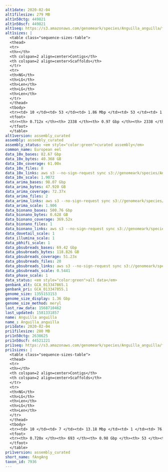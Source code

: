 ```yaml
---
alt1date: 2020-02-04
alt1filesize: 279 MB
alt1n50ctg: 449821
alt1n50scf: 449821
alt1seq: https://s3.amazonaws.com/genomeark/species/Anguilla_anguilla/fAngAng1/assembly_curated/fAngAng1.alt.cur.20200204.fasta.gz
alt1sizes: |
  <table class="sequence-sizes-table">
  <thead>
  <tr>
  <th></th>
  <th colspan=2 align=center>Contigs</th>
  <th colspan=2 align=center>Scaffolds</th>
  </tr>
  <tr>
  <th>NG</th>
  <th>LG</th>
  <th>Len</th>
  <th>LG</th>
  <th>Len</th>
  </tr>
  </thead>
  <tbody>
  <tr><td> 10 </td><td> 53 </td><td> 1.86 Mbp </td><td> 53 </td><td> 1.86 Mbp </td></tr>  <tr><td> 20 </td><td> 147 </td><td> 1.16 Mbp </td><td> 147 </td><td> 1.16 Mbp </td></tr>  <tr><td> 30 </td><td> 282 </td><td> 0.86 Mbp </td><td> 282 </td><td> 0.86 Mbp </td></tr>  <tr><td> 40 </td><td> 467 </td><td> 0.61 Mbp </td><td> 467 </td><td> 0.61 Mbp </td></tr>  <tr style="background-color:#cccccc;"><td> 50 </td><td> 728 </td><td> 0.45 Mbp </td><td> 728 </td><td> 0.45 Mbp </td></tr>  <tr><td> 60 </td><td> 1109 </td><td> 0.27 Mbp </td><td> 1109 </td><td> 0.27 Mbp </td></tr>  <tr><td> 70 </td><td> 1947 </td><td> 72.95 Kbp </td><td> 1947 </td><td> 72.95 Kbp </td></tr>  <tr><td> 80 </td><td> - </td><td> - </td><td> - </td><td> - </td></tr>  <tr><td> 90 </td><td> - </td><td> - </td><td> - </td><td> - </td></tr>  <tr><td> 100 </td><td> - </td><td> - </td><td> - </td><td> - </td></tr>  </tbody>
  <tfoot>
  <tr><th> 0.712x </th><th> 2338 </th><th> 0.97 Gbp </th><th> 2338 </th><th> 0.97 Gbp </th></tr>
  </tfoot>
  </table>
alt1version: assembly_curated
assembly: assembly_curated
assembly_status: <em style="color:green">curated assembly</em>
common_name: European eel
data_10x_bases: 82.67 Gbp
data_10x_bytes: 40.368 GB
data_10x_coverage: 61.00x
data_10x_files: 8
data_10x_links: aws s3 --no-sign-request sync s3://genomeark/species/Anguilla_anguilla/fAngAng1/genomic_data/10x/ .<br>
data_10x_scale: 1.9072
data_arima_bases: 98.07 Gbp
data_arima_bytes: 47.920 GB
data_arima_coverage: 72.37x
data_arima_files: 2
data_arima_links: aws s3 --no-sign-request sync s3://genomeark/species/Anguilla_anguilla/fAngAng1/genomic_data/arima/ .<br>
data_arima_scale: 1.906
data_bionano_bases: 500.76 Gbp
data_bionano_bytes: 0.628 GB
data_bionano_coverage: 369.52x
data_bionano_files: 1
data_bionano_links: aws s3 --no-sign-request sync s3://genomeark/species/Anguilla_anguilla/fAngAng1/genomic_data/bionano/ .<br>
data_dovetail_scale: 1
data_illumina_scale: 1
data_pbhifi_scale: 1
data_pbsubreads_bases: 69.42 Gbp
data_pbsubreads_bytes: 118.826 GB
data_pbsubreads_coverage: 51.23x
data_pbsubreads_files: 20
data_pbsubreads_links: aws s3 --no-sign-request sync s3://genomeark/species/Anguilla_anguilla/fAngAng1/genomic_data/pacbio/ . --exclude "*ccs*bam*"<br>
data_pbsubreads_scale: 0.5441
data_phase_scale: 1
data_status: <em style="color:green">all data</em>
genbank_alt: GCA_013347865.1
genbank_pri: GCA_013347855.1
genome_size: 1355153153
genome_size_display: 1.36 Gbp
genome_size_method: meryl
last_raw_data: 1568710462
last_updated: 1581331857
name: Anguilla anguilla
name_: Anguilla_anguilla
pri1date: 2020-02-04
pri1filesize: 280 MB
pri1n50ctg: 2638625
pri1n50scf: 44521221
pri1seq: https://s3.amazonaws.com/genomeark/species/Anguilla_anguilla/fAngAng1/assembly_curated/fAngAng1.pri.cur.20200204.fasta.gz
pri1sizes: |
  <table class="sequence-sizes-table">
  <thead>
  <tr>
  <th></th>
  <th colspan=2 align=center>Contigs</th>
  <th colspan=2 align=center>Scaffolds</th>
  </tr>
  <tr>
  <th>NG</th>
  <th>LG</th>
  <th>Len</th>
  <th>LG</th>
  <th>Len</th>
  </tr>
  </thead>
  <tbody>
  <tr><td> 10 </td><td> 7 </td><td> 13.18 Mbp </td><td> 1 </td><td> 76.64 Mbp </td></tr>  <tr><td> 20 </td><td> 20 </td><td> 8.82 Mbp </td><td> 3 </td><td> 68.14 Mbp </td></tr>  <tr><td> 30 </td><td> 38 </td><td> 6.38 Mbp </td><td> 5 </td><td> 62.03 Mbp </td></tr>  <tr><td> 40 </td><td> 64 </td><td> 4.32 Mbp </td><td> 7 </td><td> 56.16 Mbp </td></tr>  <tr style="background-color:#cccccc;"><td> 50 </td><td> 105 </td><td style="background-color:#88ff88;"> 2.64 Mbp </td><td> 10 </td><td style="background-color:#88ff88;"> 44.52 Mbp </td></tr>  <tr><td> 60 </td><td> 184 </td><td> 1.22 Mbp </td><td> 13 </td><td> 41.50 Mbp </td></tr>  <tr><td> 70 </td><td> 393 </td><td> 0.25 Mbp </td><td> 17 </td><td> 31.57 Mbp </td></tr>  <tr><td> 80 </td><td> - </td><td> - </td><td> - </td><td> - </td></tr>  <tr><td> 90 </td><td> - </td><td> - </td><td> - </td><td> - </td></tr>  <tr><td> 100 </td><td> - </td><td> - </td><td> - </td><td> - </td></tr>  </tbody>
  <tfoot>
  <tr><th> 0.720x </th><th> 693 </th><th> 0.98 Gbp </th><th> 53 </th><th> 0.98 Gbp </th></tr>
  </tfoot>
  </table>
pri1version: assembly_curated
short_name: fAngAng
taxon_id: 7936
---
```

